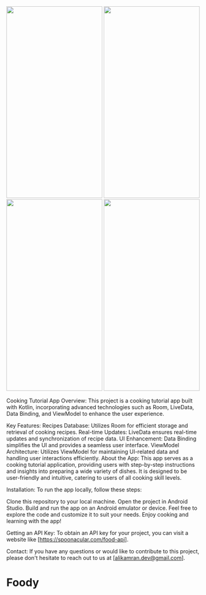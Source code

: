 <img src="https://github.com/alikamrann/Foody/assets/68841512/c2abf1c1-9768-40e9-bc22-dac42c565f7a" width="250" height="500">
<img src="https://github.com/alikamrann/Foody/assets/68841512/63867abf-09f5-4cf0-953d-0f7aef4f67bf" width="250" height="500">
<img src="https://github.com/alikamrann/Foody/assets/68841512/4f9d8556-147d-4ef7-aedb-0989db21bac8" width="250" height="500">
<img src="https://github.com/alikamrann/Foody/assets/68841512/c802e7d8-bf80-4aed-a1cd-e5fb6f342665" width="250" height="500">


Cooking Tutorial App
Overview:
This project is a cooking tutorial app built with Kotlin, incorporating advanced technologies such as Room, LiveData, Data Binding, and ViewModel to enhance the user experience.

Key Features:
Recipes Database: Utilizes Room for efficient storage and retrieval of cooking recipes.
Real-time Updates: LiveData ensures real-time updates and synchronization of recipe data.
UI Enhancement: Data Binding simplifies the UI and provides a seamless user interface.
ViewModel Architecture: Utilizes ViewModel for maintaining UI-related data and handling user interactions efficiently.
About the App:
This app serves as a cooking tutorial application, providing users with step-by-step instructions and insights into preparing a wide variety of dishes. It is designed to be user-friendly and intuitive, catering to users of all cooking skill levels.

Installation:
To run the app locally, follow these steps:

Clone this repository to your local machine.
Open the project in Android Studio.
Build and run the app on an Android emulator or device.
Feel free to explore the code and customize it to suit your needs. Enjoy cooking and learning with the app!

Getting an API Key:
To obtain an API key for your project, you can visit a website like [https://spoonacular.com/food-api].

Contact:
If you have any questions or would like to contribute to this project, please don't hesitate to reach out to us at [alikamran.dev@gmail.com].



# Foody
